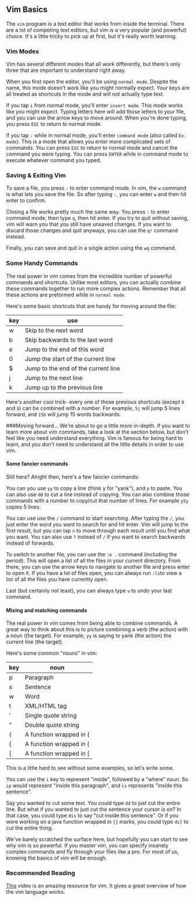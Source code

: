 ## Vim Basics

The `vim` program is a text editor that works from inside the terminal. There are a lot of competing text editors, but vim is a very popular (and powerful) choice. It's a little tricky to pick up at first, but it's really worth learning.   

### Vim Modes
Vim has several different modes that all work differently, but there's only three that are important to understand right away.

When you first open the editor, you'll be using `normal mode`. Despite the name, this mode doesn't work like you might normally expect. Your keys are all treated as shortcuts in the mode and will not actually type text.

If you tap `i` from normal mode, you'll enter `insert mode`. This mode works like you might expect. Typing letters here will add those letters to your file, and you can use the arrow keys to move around. When you're done typing, you press `ESC` to return to normal mode.

If you tap `:` while in normal mode, you'll enter `command mode` (also called `Ex-mode`). This is a mode that allows you enter more complicated sets of commands. You can press `ESC` to return to normal mode and cancel the command you were typing. You can press `ENTER` while in command mode to execute whatever command you typed.


### Saving & Exiting Vim
To save a file, you press `:` to enter command mode. In vim, the `w` command is what lets you save the file. So after typing `:`, you can enter `w` and then hit enter to confirm.

Closing a file works pretty much the same way. You press `:` to enter command mode, then type `q`, then hit enter. If you try to quit without saving, vim will warn you that you still have unsaved changes. If you want to discard those changes and quit anyways, you can use the `q!`  command instead.

Finally, you can save and quit in a single action using the `wq` command.


### Some Handy Commands
The real power in vim comes from the incredible number of powerful commands and shortcuts. Unlike most editors, you can actually combine these commands together to run more complex actions. Remember that all these actions are preformed while in `normal mode`.

Here's some basic shortcuts that are handy for moving around the file:

key|use
----|---|
w|Skip to the next word|
b|Skip backwards to the last word|
e|Jump to the end of this word
0|Jump the start of the current line
$|Jump to the end of the current line
j|Jump to the next line
k|Jump up to the previous line

Here's another cool trick- every one of those previous shortcuts (except `0` and `$`) can be combined with a number. For example, `5j` will jump 5 lines forward, and `15b` will jump 15 words backwards.

###Moving forward...
We're about to go a little more in-depth. If you want to learn more about vim commands, take a look at the section below, but don't feel like you need understand everything. Vim is famous for being hard to learn, and you don't need to understand all the little details in order to use vim.


#### Some fancier commands
Still here? Alright then, here's a few fancier commands:


You can you use `yy` to copy a line (think y for "yank"), and `p` to paste. You can also use `dd` to cut a line instead of copying. You can also combine those commands with a number to copy/cut that number of lines. For example `y5y` copies 5 lines.

You can use use the `/` command to start searching. After typing the `/`, you just enter the word you want to search for and hit enter. Vim will jump to the first result, but you can tap `n` to move through each result until you find what you want. You can also use `?` instead of `/` if you want to search backwards instead of forwards.

To switch to another file, you can use the `:e .` command (including the period). This will open a list of all the files in your current directory. From there, you can use the arrow keys to navigate to another file and press enter to open it. If you have a lot of files open, you can always run `:ls`to view a list of all the files you have currently open.

Last (but certainly not least), you can always type `u` to undo your last command.

#### Mixing and matching commands
The real power in vim comes from being able to combine commands. A great way to think about this is to picture combining a verb (the action) with a noun (the target). For example, `yy` is saying to yank (the action) the current line (the target).  

Here's some common "nouns" in vim:

key|noun
----|---
p|Paragraph
s|Sentence
w|Word
t|XML/HTML tag
'|Single quote string
"|Double quote string
(|A function wrapped in (
{|A function wrapped in {
[|A function wrapped in [


This is a little hard to see without some examples, so let's write some.

You can use the  `i` key to represent "inside", followed by a "where" noun. So `ip` would represent "inside this paragraph", and `is` represents "inside this sentence".

Say you wanted to cut some text. You could type `dd` to just cut the entire line. But what if you wanted to just cut the sentence your cursor is on? In that case, you could type `dis` to say "cut inside this sentence". Or if you were working on a java function wrapped in `{}` marks, you could type `di{` to cut the entire thing.

We've barely scratched the surface here, but hopefully you can start to see why vim is so powerful. If you master vim, you can specify insanely complex commands and fly through your files like a pro. For most of us, knowing the basics of vim will be enough.

### Recommended Reading
[This](https://www.youtube.com/watch?v=wlR5gYd6um0) video is an amazing resource for vim. It gives a great overview of how the vim language works.
